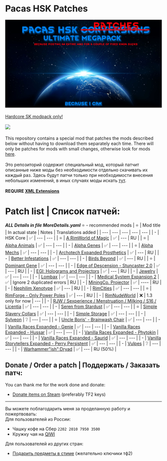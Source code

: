 # Pacas HSK Patches
![Preview](/Preview.png?raw=true "Preview")<br><br>
[Hardcore SK modpack only!](https://github.com/skyarkhangel/Hardcore-SK/tree/development)
<br><br>
<img src="https://i.imgur.com/svEwA2k.png"><br><br>
This repository contains a special mod that patches the mods described below without having to download them separately each time. There will only be patches for mods with small changes, otherwise look for mods [here](https://github.com/pacas/RW-Pacas-HSK-Patches).<br><br>
Это репозиторий содержит специальный мод, который патчит описанные ниже моды без необходимости отдельно скачивать их каждый раз. Здесь будут патчи только при необходимости внесения небольших изменений, в иных случаях моды искать [тут](https://github.com/pacas/RW-Pacas-HSK-Patches).<br><br>
**REQUIRE [XML Extensions](https://steamcommunity.com/sharedfiles/filedetails/?id=2574315206)**<br>

# Patch list | Список патчей:

***ALL Details in file MoreDetails.yaml***
:star: - recommended mods
| :star: | Mod title | In actual state | Notes | Translations added |
| --- | --- | --- | --- | --- |
| - | HSK Core | :white_check_mark: | --- | --- |
| :star: | [A RimWorld of Magic](https://steamcommunity.com/sharedfiles/filedetails/?id=1201382956) | :white_check_mark: | --- | RU |
| :star: | [Alpha Animals](https://discord.com/channels/272340793174392832/1070441231773093998) | :white_check_mark: | --- | --- |
| - | [Alpha Genes](https://steamcommunity.com/sharedfiles/filedetails/?id=2891845502) | :white_check_mark: | --- | --- |
| :star: | [Alpha Mechs](https://steamcommunity.com/sharedfiles/filedetails/?id=2973169158) | :white_check_mark: | --- | --- |
| - | [Archotech Expanded Prosthetics](https://steamcommunity.com/sharedfiles/filedetails/?id=1467604976) | :white_check_mark: | --- | RU |
| - | [Better Infestations](https://steamcommunity.com/sharedfiles/filedetails/?id=1319614331) | :white_check_mark: | --- | --- |
| - | [Birds Beyond](https://steamcommunity.com/sharedfiles/filedetails/?id=2889889049) | :white_check_mark: | --- | RU |
| :star: | [Dominant Gene](https://steamcommunity.com/sharedfiles/filedetails/?id=2884110898) | :white_check_mark: | --- | --- |
| - | [Edge of Descension - Stuncaster 2.0](https://steamcommunity.com/sharedfiles/filedetails/?id=2952773198) | :white_check_mark: | --- | RU |
| - | [EGI: Holograms and Projectors](https://steamcommunity.com/sharedfiles/filedetails/?id=2979598490) | :white_check_mark: | --- | RU |
| - | [Jewelry](https://discord.com/channels/272340793174392832/1061698507720900768) | :white_check_mark: | --- | --- |
| - | [Lombax](https://steamcommunity.com/sharedfiles/filedetails/?id=2384986421) | :white_check_mark: | --- | --- |
| - | [Medical System Expansion 2](https://steamcommunity.com/sharedfiles/filedetails/?id=2056706586) | :white_check_mark: | Ignore 2 duplicated errors | RU |
| - | [MiningCo. Projector](https://steamcommunity.com/sharedfiles/filedetails/?id=955561873) | :white_check_mark: | ---- | RU |
| - | [Nephilim Xenotype](https://steamcommunity.com/workshop/filedetails/?id=2997308585) | :white_check_mark: | --- | RU |
| - | [RimCities](https://steamcommunity.com/sharedfiles/filedetails/?id=1775170117) | :white_check_mark: | --- | --- |
| :star: | [RimForge - Only Power Poles](https://steamcommunity.com/sharedfiles/filedetails/?id=2507086460) | :white_check_mark: | --- | RU |
| - | [RimNudeWorld](https://discord.com/channels/374305025486225409/374778646432448530) | :x: | 1.3 only for now | --- |
| - | [RJW / Sexperience / Menstruation / Milking / S16 / Licentia](https://discord.com/channels/374305025486225409/374778646432448530) | :white_check_mark: | --- | --- |
| - | [Seren from Stardust](https://steamcommunity.com/sharedfiles/filedetails/?id=2704627783) | :white_check_mark: | --- | --- |
| :star: | [Simple Slavery Collars](https://steamcommunity.com/sharedfiles/filedetails/?id=2557274194) | :white_check_mark: | --- | --- |
| - | [Simple Storage](https://discord.com/channels/272340793174392832/1063821520423633016) | :white_check_mark: | --- | --- |
| - | [Sylveon](https://steamcommunity.com/sharedfiles/filedetails/?id=2800815182) | :grey_question: | --- | --- |
| :star: | [Uncle Boris' - Brainwash Chair](https://steamcommunity.com/sharedfiles/filedetails/?id=2885223720) | :white_check_mark: | --- | --- |
| - | [Vanilla Races Expanded - Genie](https://steamcommunity.com/sharedfiles/filedetails/?id=2901424072) | :white_check_mark: | --- | --- |
| - | [Vanilla Races Expanded - Hussar](https://steamcommunity.com/sharedfiles/filedetails/?id=2893586390) | :white_check_mark: | --- | --- |
| - | [Vanilla Races Expanded - Phytokin](https://steamcommunity.com/sharedfiles/filedetails/?id=2927323805) | :white_check_mark: | --- | --- |
| - | [Vanilla Races Expanded - Saurid](https://steamcommunity.com/sharedfiles/filedetails/?id=2880990495) | :white_check_mark: | --- | --- |
| - | [Vanilla Storytellers Expanded - Perry Persistent](https://steamcommunity.com/sharedfiles/filedetails/?id=2149702069) | :white_check_mark: | --- | --- |
| - | [Vulpes](https://steamcommunity.com/sharedfiles/filedetails/?id=2174717519) | :grey_question: | --- | --- |
| - | [Warhammer"ish":Dryad](https://steamcommunity.com/workshop/filedetails/?id=2958123708) | :white_check_mark: | --- | RU (50%) |

## Donate / Order a patch | Поддержать / Заказать патч:<br>
You can thank me for the work done and donate:<br>
- [Donate items on Steam](https://steamcommunity.com/tradeoffer/new/?partner=93729960&token=dgWxX8tO) (preferably TF2 keys)
___
Вы можете поблагодарить меня за проделанную работу и пожертвовать:<br>
Для пользователей из России:<br>
- Чашку кофе на Сбер `2202 2010 7950 3500`<br>
- Кружку чая на [QIWI](https://qiwi.com/n/PACAS)<br>

Для пользователей из других стран:<br>
- [Подарить предметы в стиме](https://steamcommunity.com/tradeoffer/new/?partner=93729960&token=dgWxX8tO) (желательно ключики тф2)